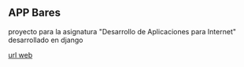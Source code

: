 ## APP Bares

proyecto para la asignatura "Desarrollo de Aplicaciones para Internet" desarrollado en django

[url web](http://miappdai2.herokuapp.com/rango/)
